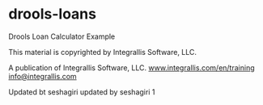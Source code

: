 drools-loans
============

Drools Loan Calculator Example

This material is copyrighted by Integrallis Software, LLC. 

A publication of Integrallis Software, LLC.
www.integrallis.com/en/training
info@integrallis.com

Updated bt seshagiri
updated by seshagiri 1
